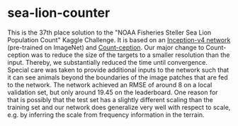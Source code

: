 # sea-lion-counter

This is the 37th place solution to the "NOAA Fisheries Steller Sea Lion Population Count" Kaggle Challenge. It is based on an [Inception-v4 network](https://arxiv.org/abs/1602.07261) (pre-trained on ImageNet) and [Count-ception](https://arxiv.org/abs/1703.08710). Our major change to Count-ception was to reduce the size of the targets to a smaller resolution than the input. Thereby, we substantially reduced the time until convergence. Special care was taken to provide additional inputs to the network such that it can see animals beyond the boundaries of the image patches that are fed to the network. The network achieved an RMSE of around 8 on a local validation set, but only around 19.45 on the leaderboard. One reason for that is possibly that the test set has a slightly different scaling than the training set and our network does generalize very well with respect to scale, e.g. by inferring the scale from frequency information in the terrain.
